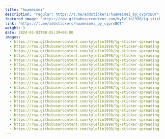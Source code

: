```yaml
---
title: "huameimei"
description: "regular: https://t.me/addstickers/huameimei_by_cyprxBOT"
featured_image: "https://raw.githubusercontent.com/kylelin1998/tg-sticker-spreading-worldwide-images/main/img/b1733114-c3b8-4344-9377-0382eb0448f3.jpg"
link: "https://t.me/addstickers/huameimei_by_cyprxBOT"
weight: 3
date: 2024-03-03T08:05:39+08:00
images:
  - https://raw.githubusercontent.com/kylelin1998/tg-sticker-spreading-worldwide-images/main/img/b1733114-c3b8-4344-9377-0382eb0448f3.jpg
  - https://raw.githubusercontent.com/kylelin1998/tg-sticker-spreading-worldwide-images/main/img/11f8d0bc-60f5-47fd-8698-ab5b53e3ced8.jpg
  - https://raw.githubusercontent.com/kylelin1998/tg-sticker-spreading-worldwide-images/main/img/7183e673-46d7-4bec-8304-49690f9fa509.jpg
  - https://raw.githubusercontent.com/kylelin1998/tg-sticker-spreading-worldwide-images/main/img/8b3e44a1-3342-48e9-8e52-4ee2ad4f24c2.jpg
  - https://raw.githubusercontent.com/kylelin1998/tg-sticker-spreading-worldwide-images/main/img/2f3d22f3-3424-4b7f-b2ad-28b598e80422.jpg
  - https://raw.githubusercontent.com/kylelin1998/tg-sticker-spreading-worldwide-images/main/img/168c267e-7ff6-4ede-b797-2e9de3406959.jpg
  - https://raw.githubusercontent.com/kylelin1998/tg-sticker-spreading-worldwide-images/main/img/f71ff157-84ef-4505-abb4-988e9002300e.jpg
  - https://raw.githubusercontent.com/kylelin1998/tg-sticker-spreading-worldwide-images/main/img/810254ac-4832-47f5-83d5-e3d2d3720b06.jpg
  - https://raw.githubusercontent.com/kylelin1998/tg-sticker-spreading-worldwide-images/main/img/da1c2be5-5bae-424b-9ae5-854fc21d8f31.jpg
  - https://raw.githubusercontent.com/kylelin1998/tg-sticker-spreading-worldwide-images/main/img/a98058c1-5fe9-49bd-94e6-41bdc37f0533.jpg
  - https://raw.githubusercontent.com/kylelin1998/tg-sticker-spreading-worldwide-images/main/img/da26953b-02e5-499c-a8b3-d4e8762877f0.jpg
  - https://raw.githubusercontent.com/kylelin1998/tg-sticker-spreading-worldwide-images/main/img/d29e3baf-aa85-4eb5-b7ff-93db3a7b7315.jpg
  - https://raw.githubusercontent.com/kylelin1998/tg-sticker-spreading-worldwide-images/main/img/4b144e63-2c8c-4b72-9c6f-520ff9018afb.jpg
  - https://raw.githubusercontent.com/kylelin1998/tg-sticker-spreading-worldwide-images/main/img/2a450626-7856-4acb-9747-cc5a01be818a.jpg
  - https://raw.githubusercontent.com/kylelin1998/tg-sticker-spreading-worldwide-images/main/img/2c5dd93b-0f42-44cc-913d-206acab5b52e.jpg
  - https://raw.githubusercontent.com/kylelin1998/tg-sticker-spreading-worldwide-images/main/img/958986c0-f743-4d14-8a56-5241ef68564c.jpg
  - https://raw.githubusercontent.com/kylelin1998/tg-sticker-spreading-worldwide-images/main/img/262a11f2-3b8e-49ff-a536-df7f9a86bc94.jpg
  - https://raw.githubusercontent.com/kylelin1998/tg-sticker-spreading-worldwide-images/main/img/a4b5fddb-6b81-493f-a84d-3c3e8582b5e4.jpg
  - https://raw.githubusercontent.com/kylelin1998/tg-sticker-spreading-worldwide-images/main/img/b584a676-8fb0-413f-8195-1b7e149f111d.jpg
  - https://raw.githubusercontent.com/kylelin1998/tg-sticker-spreading-worldwide-images/main/img/58798186-bdba-40cd-8f80-5d32cd9492fb.jpg
---
```

